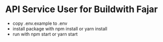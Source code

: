 # API Service User for Buildwith Fajar

- copy .env.example to .env
- install package with npm install or yarn install
- run with npm start or yarn start
